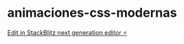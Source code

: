 # animaciones-css-modernas

[Edit in StackBlitz next generation editor ⚡️](https://stackblitz.com/~/github.com/MarioCamayo/animaciones-css-modernas)